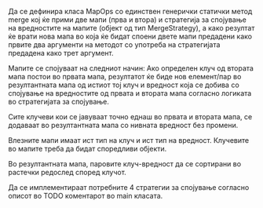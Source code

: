 Да се дефинира класа MapOps со единствен генерички статички метод merge кој ќе прими две мапи (прва и втора) и стратегија за спојување на вредностите на мапите (објект од тип MergeStrategy), а како резултат ќе врати нова мапа во која ќе бидат споени двете мапи предадени како првите два аргументи на методот со употреба на стратегијата предадена како трет аргумент.

Мапите се спојуваат на следниот начин:
Ако определен клуч од втората мапа постои во првата мапа, резултатот ќе биде нов елемент/пар во резултантната мапа од истиот тој клуч и вредност која се добива со спојување на вредностите од првата и втората мапа согласно логиката во стратегијата за спојување.

Сите клучеви кои се јавуваат точно еднаш во првата и втората мапа, се додаваат во резултантната мапа со нивната вредност без промени.

Влезните мапи имаат ист тип на клуч и ист тип на вредност. Клучевите во мапите треба да бидат споредливи објекти.

Во резултантната мапа, паровите клуч-вредност да се сортирани во растечки редослед според клучот.

Да се имплементираат потребните 4 стратегии за спојување согласно описот во TODO коментарот во main класата. 

